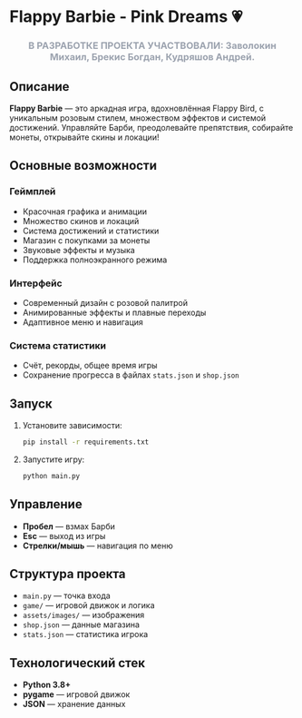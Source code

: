 # Flappy Barbie - Pink Dreams 💗

<div align="center">
  <h3 style="color: #9ca3af;">В РАЗРАБОТКЕ ПРОЕКТА УЧАСТВОВАЛИ: Заволокин Михаил, Брекис Богдан, Кудряшов Андрей.</h3>
</div>

## Описание

**Flappy Barbie** — это аркадная игра, вдохновлённая Flappy Bird, с уникальным розовым стилем, множеством эффектов и системой достижений. Управляйте Барби, преодолевайте препятствия, собирайте монеты, открывайте скины и локации!

## Основные возможности

### Геймплей
- Красочная графика и анимации
- Множество скинов и локаций
- Система достижений и статистики
- Магазин с покупками за монеты
- Звуковые эффекты и музыка
- Поддержка полноэкранного режима

### Интерфейс
- Современный дизайн с розовой палитрой
- Анимированные эффекты и плавные переходы
- Адаптивное меню и навигация

### Система статистики
- Счёт, рекорды, общее время игры
- Сохранение прогресса в файлах `stats.json` и `shop.json`

## Запуск
1. Установите зависимости:
   ```bash
   pip install -r requirements.txt
   ```
2. Запустите игру:
   ```bash
   python main.py
   ```

## Управление
- **Пробел** — взмах Барби
- **Esc** — выход из игры
- **Стрелки/мышь** — навигация по меню

## Структура проекта
- `main.py` — точка входа
- `game/` — игровой движок и логика
- `assets/images/` — изображения
- `shop.json` — данные магазина
- `stats.json` — статистика игрока

## Технологический стек
- **Python 3.8+**
- **pygame** — игровой движок
- **JSON** — хранение данных
